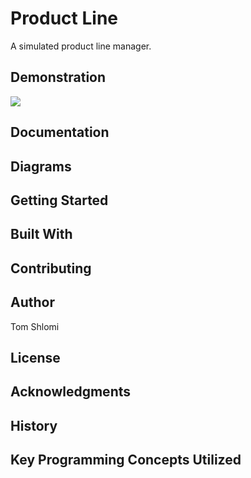# Product Line
A simulated product line manager.

## Demonstration

![](20191124_004028.gif)

## Documentation


## Diagrams


## Getting Started


## Built With


## Contributing


## Author
Tom Shlomi

## License


## Acknowledgments


## History


## Key Programming Concepts Utilized
